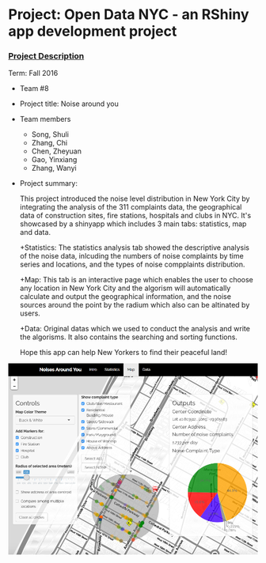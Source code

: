 # Project: Open Data NYC - an RShiny app development project
### [Project Description](doc/project2_desc.md)

Term: Fall 2016

+ Team #8
+ Project title: Noise around you
+ Team members
	+ Song, Shuli
	+ Zhang, Chi
	+ Chen, Zheyuan
	+ Gao, Yinxiang
	+ Zhang, Wanyi


+ Project summary:

   This project introduced the noise level distribution in New York City by integrating the analysis of the 311 complaints data, the geographical data of construction sites, fire stations, hospitals and clubs in NYC. It's showcased by a shinyapp which includes 3 main tabs: statistics, map and data.

   +Statistics: 
   The statistics analysis tab showed the descriptive analysis of the noise data, inlcuding the numbers of noise complaints by time series and locations, and the types of noise compplaints distribution.
   
   +Map: 
   This tab is an interactive page which enables the user to choose any location in New York City and the algorism will automatically calculate and output the geographical information, and the noise sources around the point by the radium which also can be altinated by users.
   
   +Data: 
   Original datas which we used to conduct the analysis and write the algorisms. It also contains the searching and sorting functions.
	
   Hope this app can help New Yorkers to find their peaceful land!


![screenshot](doc/Screenshot_temp.png)


